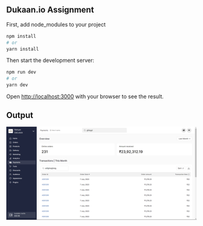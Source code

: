 ## Dukaan.io Assignment

First, add node_modules to your project

```bash
npm install
# or
yarn install
```
Then start the development server:

```bash
npm run dev
# or
yarn dev
```

Open [http://localhost:3000](http://localhost:3000) with your browser to see the result.


## Output
![output file](result.png)
